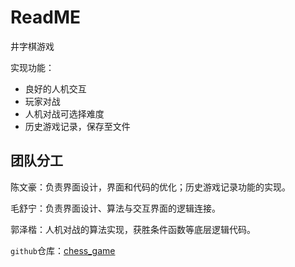 # ReadME

井字棋游戏

实现功能：

- 良好的人机交互
- 玩家对战
- 人机对战可选择难度
- 历史游戏记录，保存至文件

## 团队分工

陈文豪：负责界面设计，界面和代码的优化；历史游戏记录功能的实现。

毛舒宁：负责界面设计、算法与交互界面的逻辑连接。

郭泽楷：人机对战的算法实现，获胜条件函数等底层逻辑代码。

`github`仓库：[chess_game](https://github.com/cwhyanbious/chess_game.git)

